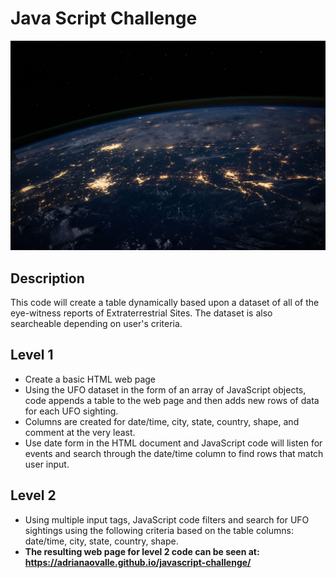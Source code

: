 # Java Script Challenge

![Figure1](UFO-level-2/static/images/nasa.jpg)


## Description
This code will create a table dynamically based upon a dataset of all of the eye-witness reports of Extraterrestrial Sites. The dataset is also searcheable depending on user's  criteria.

## Level 1
* Create a basic HTML web page 
* Using the UFO dataset  in the form of an array of JavaScript objects, code appends a table to the web page and then adds new rows of data for each UFO sighting.
* Columns are created for date/time, city, state, country, shape, and comment at the very least.
* Use  date form in the HTML document and JavaScript code will listen for events and search through the date/time column to find rows that match user input.

## Level 2
* Using multiple input tags, JavaScript code filters and search for UFO sightings using the following criteria based on the table columns: date/time, city, state, country, shape.
* <b> The resulting web page for level 2 code can be seen at: https://adrianaovalle.github.io/javascript-challenge/ </b>
